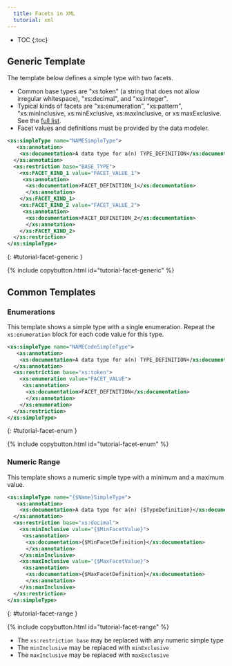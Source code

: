 ```yaml
---
  title: Facets in XML
  tutorial: xml
---
```


- TOC
{:toc}

## Generic Template

The template below defines a simple type with two facets.

- Common base types are "xs:token" (a string that does not allow irregular whitespace), "xs:decimal", and "xs:integer".
- Typical kinds of facets are "xs:enumeration", "xs:pattern", "xs:minInclusive, xs:minExclusive, xs:maxInclusive, or xs:maxExclusive.  See the [full list](.#kinds-of-facets).
- Facet values and definitions must be provided by the data modeler.

``` xml
<xs:simpleType name="NAMESimpleType">
   <xs:annotation>
    <xs:documentation>A data type for a(n) TYPE_DEFINITION</xs:documentation>
  </xs:annotation>
  <xs:restriction base="BASE_TYPE">
    <xs:FACET_KIND_1 value="FACET_VALUE_1">
     <xs:annotation>
      <xs:documentation>FACET_DEFINITION_1</xs:documentation>
      </xs:annotation>
    </xs:FACET_KIND_1>
    <xs:FACET_KIND_2 value="FACET_VALUE_2">
     <xs:annotation>
      <xs:documentation>FACET_DEFINITION_2</xs:documentation>
      </xs:annotation>
    </xs:FACET_KIND_2>
  </xs:restriction>
</xs:simpleType>
```
{: #tutorial-facet-generic }

{% include copybutton.html id="tutorial-facet-generic" %}

## Common Templates

### Enumerations

This template shows a simple type with a single enumeration.  Repeat the `xs:enumeration` block for each code value for this type.

```xml
<xs:simpleType name="NAMECodeSimpleType">
   <xs:annotation>
    <xs:documentation>A data type for a(n) TYPE_DEFINITION</xs:documentation>
  </xs:annotation>
  <xs:restriction base="xs:token">
    <xs:enumeration value="FACET_VALUE">
     <xs:annotation>
      <xs:documentation>FACET_DEFINITION</xs:documentation>
      </xs:annotation>
    </xs:enumeration>
  </xs:restriction>
</xs:simpleType>
```
{: #tutorial-facet-enum }

{% include copybutton.html id="tutorial-facet-enum" %}

### Numeric Range

This template shows a numeric simple type with a minimum and a maximum value.

```xml
<xs:simpleType name="{$Name}SimpleType">
   <xs:annotation>
    <xs:documentation>A data type for a(n) {$TypeDefinition}</xs:documentation>
  </xs:annotation>
  <xs:restriction base="xs:decimal">
    <xs:minInclusive value="{$MinFacetValue}">
     <xs:annotation>
      <xs:documentation>{$MinFacetDefinition}</xs:documentation>
      </xs:annotation>
    </xs:minInclusive>
    <xs:maxInclusive value="{$MaxFacetValue}">
     <xs:annotation>
      <xs:documentation>{$MaxFacetDefinition}</xs:documentation>
      </xs:annotation>
    </xs:maxInclusive>
  </xs:restriction>
</xs:simpleType>
```
{: #tutorial-facet-range }

{% include copybutton.html id="tutorial-facet-range" %}


- The `xs:restriction base` may be replaced with any numeric simple type
- The `minInclusive` may be replaced with `minExclusive`
- The `maxInclusive` may be replaced with `maxExclusive`
